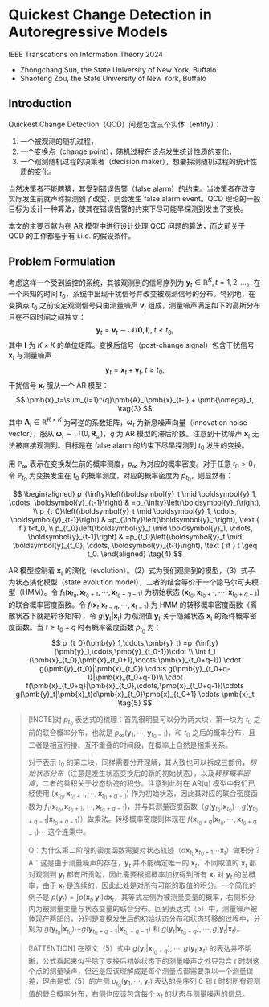# Quickest Change Detection in Autoregressive Models
IEEE Transcations on Information Theory 2024
- Zhongchang Sun, the State University of New York, Buffalo
- Shaofeng Zou, the State University of New York, Buffalo

## Introduction
Quickest Change Detection（QCD）问题包含三个实体（entity）：
1. 一个被观测的随机过程，
2. 一个变换点（change point），随机过程在该点发生统计性质的变化，
3. 一个观测随机过程的决策者（decision maker），想要探测随机过程的统计性质的变化。

当然决策者不能瞎猜，其受到错误告警（false alarm）的约束。当决策者在改变实际发生前就声称探测到了改变，则会发生 false alarm event。QCD 理论的一般目标为设计一种算法，使其在错误告警的约束下尽可能早探测到发生了变换。

本文的主要贡献为在 AR 模型中进行设计处理 QCD 问题的算法，而之前关于 QCD 的工作都基于有 i.i.d. 的假设条件。

## Problem Formulation
考虑这样一个受到监控的系统，其被观测到的信号序列为 $\pmb{y}_t \in \mathbb{R}^K,t=1,2,\dots$。在一个未知的时间 $t_0$，系统中出现干扰信号并改变被观测信号的分布。特别地，在变换点 $t_0$ 之前设定观测信号只由测量噪声 $\pmb{v}_t$ 组成，测量噪声满足如下的高斯分布且在不同时间之间独立：
$$
\pmb{y}_t=\pmb{v}_t \sim \mathcal{N}(\pmb{0},\pmb{I}), \; t < t_0, \tag{1}
$$
其中 $\pmb{I}$ 为 $K\times K$ 的单位矩阵。变换后信号（post-change signal）包含干扰信号 $\pmb{x}_t$ 与测量噪声：
$$
\pmb{y}_t = \pmb{x}_t+\pmb{v}_t, \; t \geq t_0, \tag{2}
$$
干扰信号 $\pmb{x}_t$ 服从一个 AR 模型：
$$
\pmb{x}_t=\sum_{i=1}^{q}\pmb{A}_i\pmb{x}_{t-i} + \pmb{\omega}_t, \tag{3}
$$
其中 $\pmb{A}_i \in \mathbb{R}^{K\times K}$ 为可逆的系数矩阵，$\pmb{\omega}_t$ 为新息噪声向量（innovation noise vector），服从 $\pmb{\omega}_t \sim \mathcal{N}(0,\pmb{R}_\omega)$，$q$ 为 AR 模型的滞后阶数。注意到干扰噪声 $\pmb{x}_t$ 无法被直接观测到。目标是在 false alarm 的约束下尽早探测到 $t_0$ 发生的变换。

用 $\mathbb{P}_\infty$ 表示在变换发生前的概率测度，$p_\infty$ 为对应的概率密度。对于任意 $t_0>0$，令 $\mathbb{P}_{t_0}$ 为变换发生在 $t_0$ 的概率测度，对应的概率密度为 $p_{t_0}$，则显然有：

$$
\begin{aligned}
p_{\infty}\left(\boldsymbol{y}_t \mid \boldsymbol{y}_1, \cdots, \boldsymbol{y}_{t-1}\right) & =p_{\infty}\left(\boldsymbol{y}_t\right), \\
p_{t_0}\left(\boldsymbol{y}_t \mid \boldsymbol{y}_1, \cdots, \boldsymbol{y}_{t-1}\right) & =p_{\infty}\left(\boldsymbol{y}_t\right), \text { if } t<t_0, \\
p_{t_0}\left(\boldsymbol{y}_t \mid \boldsymbol{y}_1, \cdots, \boldsymbol{y}_{t-1}\right) & =p_{t_0}\left(\boldsymbol{y}_t \mid \boldsymbol{y}_{t_0}, \cdots, \boldsymbol{y}_{t-1}\right), \text { if } t \geq t_0.
\end{aligned}
\tag{4}
$$

AR 模型控制着 $\pmb{x}_t$ 的演化（evolution）。（2）式为我们观测到的模型，（3）式子为状态演化模型（state evolution model），二者的结合等价于一个隐马尔可夫模型（HMM）。令 $f_1(\pmb{x}_{t_0},\pmb{x}_{t_0+1},\cdots, \pmb{x}_{t_0+q-1})$ 为初始状态 $(\pmb{x}_{t_0},\pmb{x}_{t_0+1},\cdots, \pmb{x}_{t_0+q-1})$ 的联合概率密度函数。令 $f(\pmb{x}_t|\pmb{x}_{t-q},\cdots,\pmb{x}_{t-1})$ 为 HMM 的转移概率密度函数（离散状态下就是转移矩阵），令 $g(\pmb{y}_t|\pmb{x}_t)$ 为观测值 $\pmb{y}_t$ 关于隐藏状态 $\pmb{x}_t$ 的条件概率密度函数。当 $t\geq t_0+q$ 时有概率密度函数 $p_{t_0}$ 为：
$$
p_{t_0}(\pmb{y}_1,\cdots,\pmb{y}_t)
=p_{\infty}(\pmb{y}_1,\cdots,\pmb{y}_{t_0-1})\cdot \\ \int f_1 (\pmb{x}_{t_0},\pmb{x}_{t_0+1},\cdots \pmb{x}_{t_0+q-1}) 
\cdot g(\pmb{y}_{t_0}|\pmb{x}_{t_0}) \cdots g(\pmb{y}_{t_0+q-1}|\pmb{x}_{t_0+q-1})\\
\cdot f(\pmb{x}_{t_0+q}|\pmb{x}_{t_0},\cdots,\pmb{x}_{t_0+q-1})\cdots g(\pmb{y}_t|\pmb{x}_t)d\pmb{x}_{t_0}\pmb{x}_{t_0+1} \cdots \pmb{x}_t 
\tag{5}
$$

>[!NOTE]对 $p_{t_0}$ 表达式的梳理：首先很明显可以分为两大块，第一块为 $t_0$ 之前的联合概率分布，也就是 $p_{\infty}(\pmb{y}_1,\cdots,\pmb{y}_{t_0-1})$，和 $t_0$ 之后的概率分布，且二者是相互衔接、互不重叠的时间段，在概率上自然是相乘关系。
>
>对于表示 $t_0$ 的第二块，同样需要分开理解，其大致也可以拆成三部份，*初始状态分布*（注意是发生状态变换后的新的初始状态），以及*转移概率密度*，二者的乘积关于状态轨迹的积分。注意到此时在 AR(q) 模型中我们已经使用 $(\pmb{x}_{t_0},\pmb{x}_{t_0+1},\cdots, \pmb{x}_{t_0+q-1})$ 作为初始状态，因此其对应的联合密度函数为 $f_1(\pmb{x}_{t_0},\pmb{x}_{t_0+1},\cdots, \pmb{x}_{t_0+q-1})$，并与其测量密度函数（$g(\pmb{y}_{t_0}|\pmb{x}_{t_0}) \cdots g(\pmb{y}_{t_0+q-1}|\pmb{x}_{t_0+q-1})$）做乘法。转移概率密度则体现在 $f(\pmb{x}_{t_0+q}|\pmb{x}_{t_0},\cdots,\pmb{x}_{t_0+q-1})\cdots$ 这个连乘中。
>
>Q：为什么第二阶段的密度函数需要对状态轨迹（$d\pmb{x}_{t_0}\pmb{x}_{t_0+1} \cdots \pmb{x}_t$）做积分？A：这是由于测量噪声的存在，$\pmb{y}_t$ 并不能确定唯一的 $\pmb{x}_t$，不同取值的 $\pmb{x}_t$ 都对观测到 $\pmb{y}_t$ 都有所贡献，因此需要根据概率加权得到所有 $\pmb{x}_t$ 对 $\pmb{y}_t$ 的总概率，由于 $\pmb{x}_t$ 是连续的，因此此处是对所有可能的取值的积分。一个简化的例子是 $p(\pmb{y}_t)=\int p(\pmb{x}_t,\pmb{y}_t)d\pmb{x}_t$，其等式左侧为被测量变量的概率，右侧积分内为被测量变量与状态变量的联合分布。回到表达式（5）中，测量噪声被体现在两部份，分别是变换发生后的初始状态分布和状态转移的过程中，分别为 $g(\pmb{y}_{t_0}|\pmb{x}_{t_0}) \cdots g(\pmb{y}_{t_0+q-1}|\pmb{x}_{t_0+q-1})$ 和 $g(\pmb{y}_t|\pmb{x}_{t_0+q}),\cdots,g(\pmb{y}_t|\pmb{x}_t)$。

>[!ATTENTION] 在原文（5）式中 $g(\pmb{y}_t|\pmb{x}_{t_0+q}),\cdots,g(\pmb{y}_t|\pmb{x}_t)$ 的表达并不明晰，公式看起来似乎除了变换后初始状态下的测量噪声之外只包含 $t$ 时刻这个点的测量噪声，但还是应该理解成是每个测量点都需要乘以一个测量误差，理由是式（5）的左侧 $p_{t_0}(\pmb{y}_1,\cdots,\pmb{y}_t)$ 表达的是序列 $0$ 到 $t$ 时刻所有观测值的联合概率分布，右侧也应该包含每个 $x_t$ 的状态与测量噪声的信息。